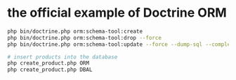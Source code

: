 # the official example of Doctrine ORM

```bash
php bin/doctrine.php orm:schema-tool:create
php bin/doctrine.php orm:schema-tool:drop --force
php bin/doctrine.php orm:schema-tool:update --force --dump-sql --complete

# insert products into the database
php create_product.php ORM
php create_product.php DBAL
```
